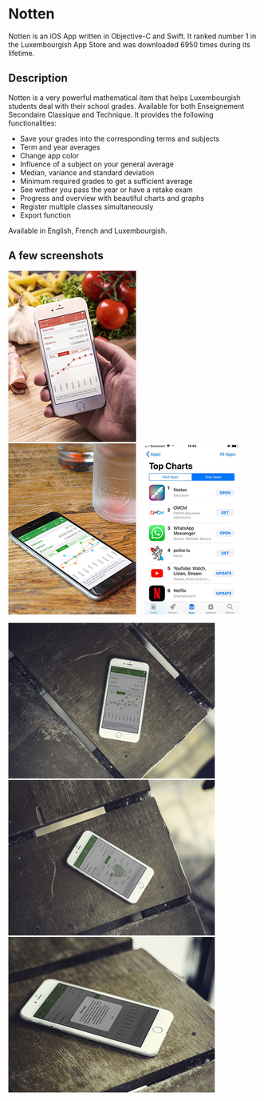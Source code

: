 # Notten

Notten is an iOS App written in Objective-C and Swift. It ranked number 1 in the Luxembourgish App Store and was downloaded 6950 times during its lifetime. 

## Description

Notten is a very powerful mathematical item that helps Luxembourgish students deal with their school grades. Available for both Enseignement Secondaire Classique and Technique. It provides the following functionalities:

* Save your grades into the corresponding terms and subjects
* Term and year averages 
* Change app color
* Influence of a subject on your general average
* Median, variance and standard deviation
* Minimum required grades to get a sufficient average
* See wether you pass the year or have a retake exam
* Progress and overview with beautiful charts and graphs
* Register multiple classes simultaneously
* Export function

Available in English, French and Luxembourgish.


## A few screenshots

![screenshot1](screenshot1.jpg "screenshot1") &nbsp;&nbsp; ![screenshot2](screenshot2.jpg "screenshot2") &nbsp;&nbsp; ![first](first.jpg "first")

![design1](design1.jpg "design1")
![design2](design2.jpg "design2")
![design3](design3.jpg "design3")